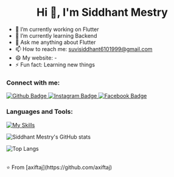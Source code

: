  <h1 align="center">Hi 👋, I'm Siddhant Mestry</h1>

- 🔭 I’m currently working on Flutter
- 🌱 I’m currently learning Backend
- 💬 Ask me anything about Flutter 
- 📫 How to reach me: suvisiddhant6101999@gmail.com
- 😄 My website: -
- ⚡ Fun fact: Learning new things
  
### Connect with me:
<div id="badges">
  <a href="https://github.com/HydronSid">
    <img src="https://img.shields.io/badge/Github-white?style=for-the-badge&logo=Github&logoColor=black" alt="Github Badge"/>
  </a>
<!--   <a href="https://www.youtube.com/channel/UCzvRaprYPhvAplMK36Gu0kw">
    <img src="https://img.shields.io/badge/YouTube-red?style=for-the-badge&logo=youtube&logoColor=white" alt="Youtube Badge"/>
  </a> -->
   <a href="https://www.instagram.com/siddhant_mestry">
    <img src="https://img.shields.io/badge/Instagram-purple?style=for-the-badge&logo=instagram&logoColor=white" alt="Instagram Badge"/>
  </a>
   <a href="https://fb.com/siddhant.mestry.586">
    <img src="https://img.shields.io/badge/Facebook-blue?style=for-the-badge&logo=facebook&logoColor=white" alt="Facebook Badge"/>
  </a>
<!--    <a href="https://twitter.com/axiftaj">
    <img src="https://img.shields.io/badge/Twitter-blue?style=for-the-badge&logo=twitter&logoColor=white" alt="Twitter Badge"/>
  </a> -->
</div>

### Languages and Tools:
[![My Skills](https://skillicons.dev/icons?i=flutter,dart,firebase,github,git,postman,figma,xd&perline=5)](https://skillicons.dev)

![Siddhant Mestry's GitHub stats](https://github-readme-stats.vercel.app/api?username=HydronSid&show_icons=true&theme=dark)

![Top Langs](https://github-readme-stats.vercel.app/api/top-langs/?username=HydronSid&theme=dark)


<br>
⭐️ From [axiftaj](https://github.com/axiftaj)
